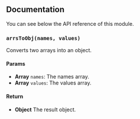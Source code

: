 ## Documentation

You can see below the API reference of this module.

### `arrsToObj(names, values)`
Converts two arrays into an object.

#### Params

- **Array** `names`: The names array.
- **Array** `values`: The values array.

#### Return
- **Object** The result object.

